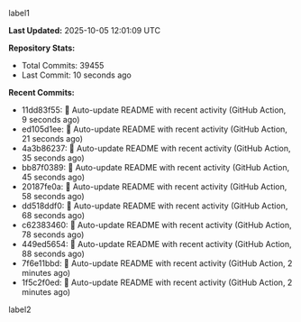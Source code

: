 
label1 
<!-- ACTIVITY_START -->
**Last Updated:** 2025-10-05 12:01:09 UTC

**Repository Stats:**
- Total Commits: 39455
- Last Commit: 10 seconds ago

**Recent Commits:**
- 11dd83f55: 🤖 Auto-update README with recent activity (GitHub Action, 9 seconds ago)
- ed105d1ee: 🤖 Auto-update README with recent activity (GitHub Action, 21 seconds ago)
- 4a3b86237: 🤖 Auto-update README with recent activity (GitHub Action, 35 seconds ago)
- bb87f0389: 🤖 Auto-update README with recent activity (GitHub Action, 45 seconds ago)
- 20187fe0a: 🤖 Auto-update README with recent activity (GitHub Action, 58 seconds ago)
- dd518ddf0: 🤖 Auto-update README with recent activity (GitHub Action, 68 seconds ago)
- c62383460: 🤖 Auto-update README with recent activity (GitHub Action, 78 seconds ago)
- 449ed5654: 🤖 Auto-update README with recent activity (GitHub Action, 88 seconds ago)
- 7f6e11bbd: 🤖 Auto-update README with recent activity (GitHub Action, 2 minutes ago)
- 1f5c2f0ed: 🤖 Auto-update README with recent activity (GitHub Action, 2 minutes ago)
<!-- ACTIVITY_END -->

label2

